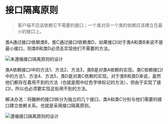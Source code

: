 # 接口隔离原则

> 客户端不应该依赖它不需要的接口；一个类对另一个类的依赖应该建立在最小的接口上。


类A通过接口I依赖类B，类C通过接口I依赖类D，如果接口I对于类A和类B来说不是最小接口，则类B和类D必须去实现他们不需要的方法。

![未遵循接口隔离原则的设计](http://my.csdn.net/uploads/201205/28/1338196802_3341.jpg)


类A依赖接口I中的方法1、方法2、方法3，类B是对类A依赖的实现。类C依赖接口I中的方法1、方法4、方法5，类D是对类C依赖的实现。对于类B和类D来说，虽然他们都存在着用不到的方法（也就是图中红色字体标记的方法），但由于实现了接口I，所以也必须要实现这些用不到的方法。


解决办法：将臃肿的接口I拆分为独立的几个接口，类A和类C分别与他们需要的接口建立依赖关系。也就是采用接口隔离原则。


![遵循接口隔离原则的设计](http://my.csdn.net/uploads/201205/28/1338196830_7162.jpg)
